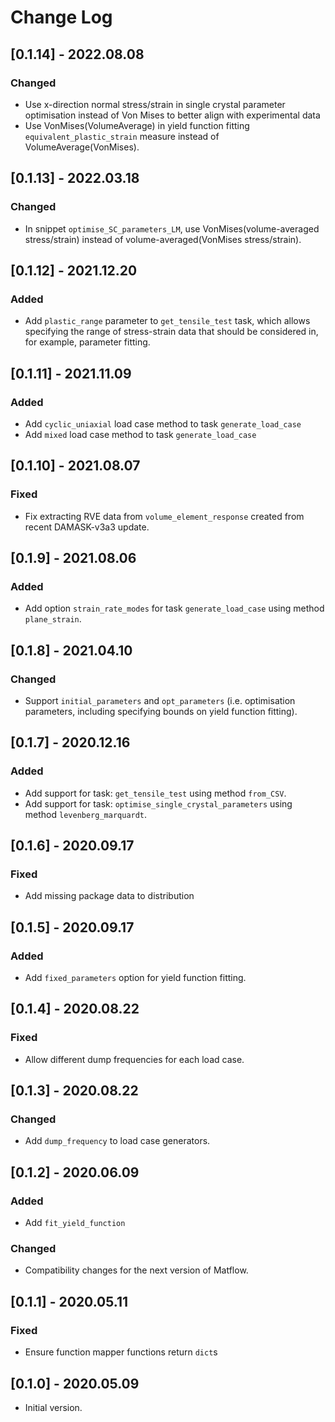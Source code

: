# Change Log

## [0.1.14] - 2022.08.08

### Changed

- Use x-direction normal stress/strain in single crystal parameter optimisation instead of Von Mises to better align with experimental data
- Use VonMises(VolumeAverage) in yield function fitting `equivalent_plastic_strain` measure instead of VolumeAverage(VonMises).

## [0.1.13] - 2022.03.18

### Changed

- In snippet `optimise_SC_parameters_LM`, use VonMises(volume-averaged stress/strain) instead of volume-averaged(VonMises stress/strain).

## [0.1.12] - 2021.12.20

### Added

- Add `plastic_range` parameter to `get_tensile_test` task, which allows specifying the range of stress-strain data that should be considered in, for example, parameter fitting.

## [0.1.11] - 2021.11.09

### Added

- Add `cyclic_uniaxial` load case method to task `generate_load_case`
- Add `mixed` load case method to task `generate_load_case`

## [0.1.10] - 2021.08.07

### Fixed

- Fix extracting RVE data from `volume_element_response` created from recent DAMASK-v3a3 update.

## [0.1.9] - 2021.08.06

### Added

- Add option `strain_rate_modes` for task `generate_load_case` using method `plane_strain`.

## [0.1.8] - 2021.04.10

### Changed

- Support `initial_parameters` and `opt_parameters` (i.e. optimisation parameters, including specifying bounds on yield function fitting).

## [0.1.7] - 2020.12.16

### Added

- Add support for task: `get_tensile_test` using method `from_CSV`.
- Add support for task: `optimise_single_crystal_parameters` using method `levenberg_marquardt`.

## [0.1.6] - 2020.09.17

### Fixed

- Add missing package data to distribution

## [0.1.5] - 2020.09.17

### Added

- Add `fixed_parameters` option for yield function fitting.

## [0.1.4] - 2020.08.22

### Fixed

- Allow different dump frequencies for each load case.

## [0.1.3] - 2020.08.22

### Changed

- Add `dump_frequency` to load case generators.

## [0.1.2] - 2020.06.09

### Added

- Add `fit_yield_function`

### Changed

- Compatibility changes for the next version of Matflow.

## [0.1.1] - 2020.05.11

### Fixed

- Ensure function mapper functions return `dict`s

## [0.1.0] - 2020.05.09

- Initial version.
